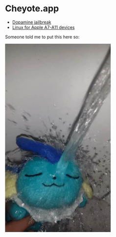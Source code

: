 # Cheyote.app

- [Dopamine jailbreak](https://ellekit.space/dopamine/)
- [Linux for Apple A7-A11 devices](https://github.com/asdfugil/linux-apple-resources)

Someone told me to put this here so:

![Hydration](../images/Hydration.png)
